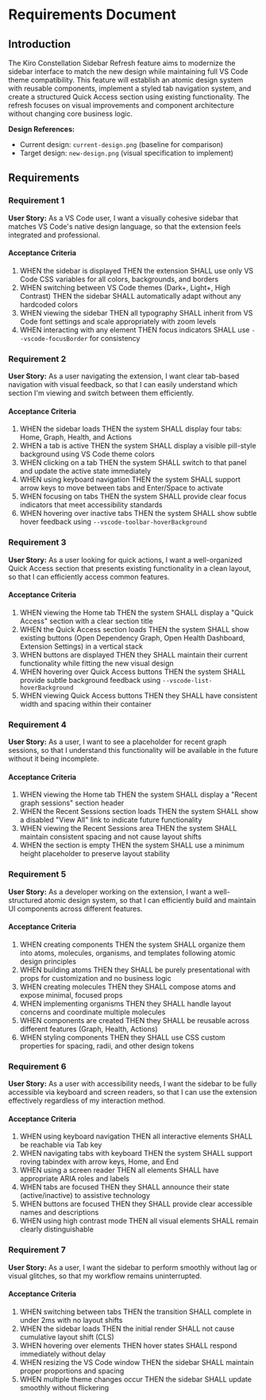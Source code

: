 # Requirements Document

## Introduction

The Kiro Constellation Sidebar Refresh feature aims to modernize the sidebar interface to match the new design while maintaining full VS Code theme compatibility. This feature will establish an atomic design system with reusable components, implement a styled tab navigation system, and create a structured Quick Access section using existing functionality. The refresh focuses on visual improvements and component architecture without changing core business logic.

**Design References:**
- Current design: `current-design.png` (baseline for comparison)
- Target design: `new-design.png` (visual specification to implement)

## Requirements

### Requirement 1

**User Story:** As a VS Code user, I want a visually cohesive sidebar that matches VS Code's native design language, so that the extension feels integrated and professional.

#### Acceptance Criteria

1. WHEN the sidebar is displayed THEN the extension SHALL use only VS Code CSS variables for all colors, backgrounds, and borders
2. WHEN switching between VS Code themes (Dark+, Light+, High Contrast) THEN the sidebar SHALL automatically adapt without any hardcoded colors
3. WHEN viewing the sidebar THEN all typography SHALL inherit from VS Code font settings and scale appropriately with zoom levels
4. WHEN interacting with any element THEN focus indicators SHALL use `--vscode-focusBorder` for consistency

### Requirement 2

**User Story:** As a user navigating the extension, I want clear tab-based navigation with visual feedback, so that I can easily understand which section I'm viewing and switch between them efficiently.

#### Acceptance Criteria

1. WHEN the sidebar loads THEN the system SHALL display four tabs: Home, Graph, Health, and Actions
2. WHEN a tab is active THEN the system SHALL display a visible pill-style background using VS Code theme colors
3. WHEN clicking on a tab THEN the system SHALL switch to that panel and update the active state immediately
4. WHEN using keyboard navigation THEN the system SHALL support arrow keys to move between tabs and Enter/Space to activate
5. WHEN focusing on tabs THEN the system SHALL provide clear focus indicators that meet accessibility standards
6. WHEN hovering over inactive tabs THEN the system SHALL show subtle hover feedback using `--vscode-toolbar-hoverBackground`

### Requirement 3

**User Story:** As a user looking for quick actions, I want a well-organized Quick Access section that presents existing functionality in a clean layout, so that I can efficiently access common features.

#### Acceptance Criteria

1. WHEN viewing the Home tab THEN the system SHALL display a "Quick Access" section with a clear section title
2. WHEN the Quick Access section loads THEN the system SHALL show existing buttons (Open Dependency Graph, Open Health Dashboard, Extension Settings) in a vertical stack
3. WHEN buttons are displayed THEN they SHALL maintain their current functionality while fitting the new visual design
4. WHEN hovering over Quick Access buttons THEN the system SHALL provide subtle background feedback using `--vscode-list-hoverBackground`
5. WHEN viewing Quick Access buttons THEN they SHALL have consistent width and spacing within their container

### Requirement 4

**User Story:** As a user, I want to see a placeholder for recent graph sessions, so that I understand this functionality will be available in the future without it being incomplete.

#### Acceptance Criteria

1. WHEN viewing the Home tab THEN the system SHALL display a "Recent graph sessions" section header
2. WHEN the Recent Sessions section loads THEN the system SHALL show a disabled "View All" link to indicate future functionality
3. WHEN viewing the Recent Sessions area THEN the system SHALL maintain consistent spacing and not cause layout shifts
4. WHEN the section is empty THEN the system SHALL use a minimum height placeholder to preserve layout stability

### Requirement 5

**User Story:** As a developer working on the extension, I want a well-structured atomic design system, so that I can efficiently build and maintain UI components across different features.

#### Acceptance Criteria

1. WHEN creating components THEN the system SHALL organize them into atoms, molecules, organisms, and templates following atomic design principles
2. WHEN building atoms THEN they SHALL be purely presentational with props for customization and no business logic
3. WHEN creating molecules THEN they SHALL compose atoms and expose minimal, focused props
4. WHEN implementing organisms THEN they SHALL handle layout concerns and coordinate multiple molecules
5. WHEN components are created THEN they SHALL be reusable across different features (Graph, Health, Actions)
6. WHEN styling components THEN they SHALL use CSS custom properties for spacing, radii, and other design tokens

### Requirement 6

**User Story:** As a user with accessibility needs, I want the sidebar to be fully accessible via keyboard and screen readers, so that I can use the extension effectively regardless of my interaction method.

#### Acceptance Criteria

1. WHEN using keyboard navigation THEN all interactive elements SHALL be reachable via Tab key
2. WHEN navigating tabs with keyboard THEN the system SHALL support roving tabindex with arrow keys, Home, and End
3. WHEN using a screen reader THEN all elements SHALL have appropriate ARIA roles and labels
4. WHEN tabs are focused THEN they SHALL announce their state (active/inactive) to assistive technology
5. WHEN buttons are focused THEN they SHALL provide clear accessible names and descriptions
6. WHEN using high contrast mode THEN all visual elements SHALL remain clearly distinguishable

### Requirement 7

**User Story:** As a user, I want the sidebar to perform smoothly without lag or visual glitches, so that my workflow remains uninterrupted.

#### Acceptance Criteria

1. WHEN switching between tabs THEN the transition SHALL complete in under 2ms with no layout shifts
2. WHEN the sidebar loads THEN the initial render SHALL not cause cumulative layout shift (CLS)
3. WHEN hovering over elements THEN hover states SHALL respond immediately without delay
4. WHEN resizing the VS Code window THEN the sidebar SHALL maintain proper proportions and spacing
5. WHEN multiple theme changes occur THEN the sidebar SHALL update smoothly without flickering